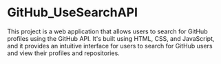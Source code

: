 # GitHub_UseSearchAPI
This project is a web application that allows users to search for GitHub profiles using the GitHub API. It's built using HTML, CSS, and JavaScript, and it provides an intuitive interface for users to search for GitHub users and view their profiles and repositories.
